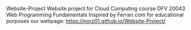 Website-Project
Website project for Cloud Computing course DFV 20043 Web Programming Fundamentals Inspired by Ferrari.com for educational purposes our webpage: https://norz01.github.io/Website-Project/
